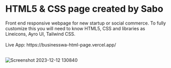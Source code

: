 <h1>HTML5 & CSS page created by Sabo</h1>
Front end responsive webpage for new startup or social commerce. To fully customize this you will need to know HTML5, CSS and libraries as Lineicons, Ayro UI, Tailwind CSS.
<br>
<br>
Live App: https://businesswa-html-page.vercel.app/
<br>
<br>

![Screenshot 2023-12-12 130840](https://github.com/JDsabo/businesswa-html-page/assets/82731778/f461c0cd-cdae-4487-baca-1110690e5dcf)

